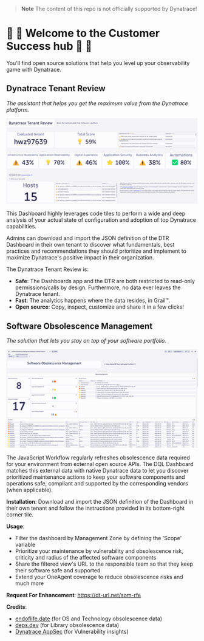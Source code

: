 > **Note**
> The content of this repo is not officially supported by Dynatrace!

# :tada: :tada: Welcome to the Customer Success hub :tada: :tada:

You'll find open source solutions that help you level up your observability game with Dynatrace.


## Dynatrace Tenant Review
*The assistant that helps you get the maximum value from the Dynatrace platform.*

![Dynatrace Tenant Review](https://github.com/dynatrace-oss/CustomerSuccess/blob/main/Dynatrace%20Tenant%20Review/screenshot.png "Dynatrace Tenant Review")

This Dashboard highly leverages code tiles to perform a wide and deep analysis of your actual state of configuration and adoption of top Dynatrace capabilities.

Admins can download and import the JSON definition of the DTR Dashboard in their own tenant to discover what fundamentals, best practices and recommendations they should prioritize and implement to maximize Dynatrace's positive impact in their organization.

The Dynatrace Tenant Review is:
 - **Safe**: The Dashboards app and the DTR are both restricted to read-only permissions/calls by design. Furthermore, no data ever leaves the Dynatrace tenant.
 - **Fast**: The analytics happens where the data resides, in Grail™.
 - **Open source**: Copy, inspect, customize and share it in a few clicks!

## Software Obsolescence Management
*The solution that lets you stay on top of your software portfolio.*

![Software Obsolescence Management](https://github.com/dynatrace-oss/CustomerSuccess/blob/main/Software%20Obsolescence%20Management/screenshot.png "Software Obsolescence Management")

The JavaScript Workflow regularly refreshes obsolescence data required for your environment from external open source APIs. The DQL Dashboard matches this external data with native Dynatrace data to let you discover prioritized maintenance actions to keep your software components and operations safe, compliant and supported by the corresponding vendors (when applicable).

**Installation**: Download and import the JSON definition of the Dashboard in their own tenant and follow the instructions provided in its bottom-right corner tile.

**Usage**:
- Filter the dashboard by Management Zone by defining the 'Scope' variable
- Prioritize your maintenance by vulnerability and obsolescence risk, criticity and radius of the affected software components
- Share the filtered view's URL to the responsible team so that they keep their software safe and supported
- Extend your OneAgent coverage to reduce obsolescence risks and much more

**Request For Enhancement**: https://dt-url.net/som-rfe

**Credits**:
- [endoflife.date](https://endoflife.date) (for OS and Technology obsolescence data)
- [deps.dev](https://deps.dev) (for Library obsolescence data)
- [Dynatrace AppSec](https://docs.dynatrace.com/docs/secure/application-security/vulnerability-analytics/vulnerabilities) (for Vulnerability insights)
